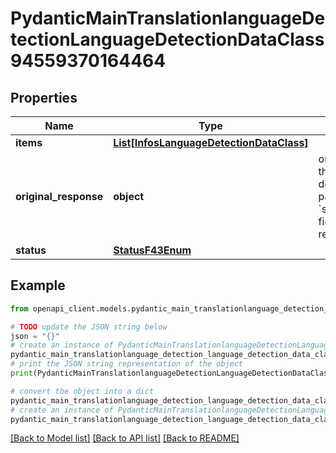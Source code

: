 # PydanticMainTranslationlanguageDetectionLanguageDetectionDataClass94559370164464


## Properties

Name | Type | Description | Notes
------------ | ------------- | ------------- | -------------
**items** | [**List[InfosLanguageDetectionDataClass]**](InfosLanguageDetectionDataClass.md) |  | [optional] 
**original_response** | **object** | original response sent by the provider, hidden by default, show it by passing the &#x60;show_original_response&#x60; field to &#x60;true&#x60; in your request | [optional] 
**status** | [**StatusF43Enum**](StatusF43Enum.md) |  | 

## Example

```python
from openapi_client.models.pydantic_main_translationlanguage_detection_language_detection_data_class94559370164464 import PydanticMainTranslationlanguageDetectionLanguageDetectionDataClass94559370164464

# TODO update the JSON string below
json = "{}"
# create an instance of PydanticMainTranslationlanguageDetectionLanguageDetectionDataClass94559370164464 from a JSON string
pydantic_main_translationlanguage_detection_language_detection_data_class94559370164464_instance = PydanticMainTranslationlanguageDetectionLanguageDetectionDataClass94559370164464.from_json(json)
# print the JSON string representation of the object
print(PydanticMainTranslationlanguageDetectionLanguageDetectionDataClass94559370164464.to_json())

# convert the object into a dict
pydantic_main_translationlanguage_detection_language_detection_data_class94559370164464_dict = pydantic_main_translationlanguage_detection_language_detection_data_class94559370164464_instance.to_dict()
# create an instance of PydanticMainTranslationlanguageDetectionLanguageDetectionDataClass94559370164464 from a dict
pydantic_main_translationlanguage_detection_language_detection_data_class94559370164464_form_dict = pydantic_main_translationlanguage_detection_language_detection_data_class94559370164464.from_dict(pydantic_main_translationlanguage_detection_language_detection_data_class94559370164464_dict)
```
[[Back to Model list]](../README.md#documentation-for-models) [[Back to API list]](../README.md#documentation-for-api-endpoints) [[Back to README]](../README.md)


